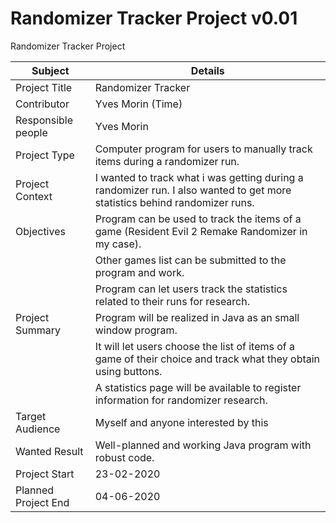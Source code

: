 # Randomizer Tracker Project v0.01
Randomizer Tracker Project

| Subject             | Details                                                                                                                    |
| ------------------- | -------------------------------------------------------------------------------------------------------------------------- |
| Project Title       | Randomizer Tracker                                                                                                         |
| Contributor         | Yves Morin (Time)                                                                                                          |
| Responsible people  | Yves Morin                                                                                                                 |
| Project Type        | Computer program for users to manually track items during a randomizer run.                                                |
| Project Context     | I wanted to track what i was getting during a randomizer run. I also wanted to get more statistics behind randomizer runs. |
| Objectives          | Program can be used to track the items of a game (Resident Evil 2 Remake Randomizer in my case).                           |
|                     | Other games list can be submitted to the program and work.                                                                 |
|                     | Program can let users track the statistics related to their runs for research.                                             |
| Project Summary     | Program will be realized in Java as an small window program.                                                               |
|                     | It will let users choose the list of items of a game of their choice and track what they obtain using buttons.             |
|                     | A statistics page will be available to register information for randomizer research.                                       |
| Target Audience     | Myself and anyone interested by this                                                                                       |
| Wanted Result       | Well-planned and working Java program with robust code.                                                                    |
| Project Start       | 23-02-2020                                                                                                                 |
| Planned Project End | 04-06-2020                                                                                                                 |
